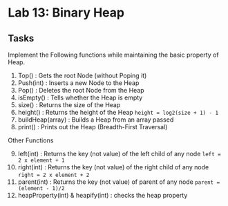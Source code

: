 # Lab 13: Binary Heap

## Tasks

Implement the Following functions while maintaining the basic property of Heap.

1. Top() : Gets the root Node (without Poping it)
2. Push(int) : Inserts a new Node to the Heap
3. Pop() : Deletes the root Node from the Heap
4. isEmpty() : Tells whether the Heap is empty
5. size() : Returns the size of the Heap
6. height() : Returns the height of the Heap `height = log2(size + 1) - 1`
7. buildHeap(array) : Builds a Heap from an array passed
8. print() : Prints out the Heap (Breadth-First Traversal)

Other Functions

9. left(int) : Returns the key (not value) of the left child of any node `left = 2 x element + 1`
10. right(int) : Returns the key (not value) of the right child of any node `right = 2 x element + 2`
11. parent(int) : Returns the key (not value) of parent of any node `parent = (element - 1)/2`
12. heapProperty(int) & heapify(int) : checks the heap property
